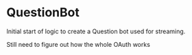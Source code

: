 # QuestionBot

Initial start of logic to create a Question bot used for streaming.

Still need to figure out how the whole OAuth works
